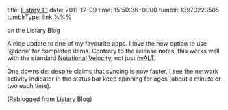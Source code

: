 title: [Listary 1.1](http://blog.listaryapp.com/post/13926160259/listary-1-1)
date: 2011-12-09
time: 15:50:36+0000
tumblr: 13970223505
tumblrType: link
%%%

on the  Listary Blog

A nice update to one of my favourite apps. I love the new option to use ‘@done’ for completed items. Contrary to the release notes, this works well with the standard [Notational Velocity](http://notational.net/), not just [nvALT](http://brettterpstra.com/project/nvalt/).

One downside: despite claims that syncing is now faster, I see the network activity indicator in the status bar keep spinning for ages (about a minute or two each time).

(Reblogged from [Listary Blog](https://listaryapp-blog.tumblr.com/post/13926160259/listary-11))
